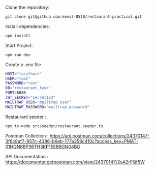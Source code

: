 Clone the repository:

```bash
git clone git@github.com:kenil-8520/restaurant-practical.git
```
Install dependencies:

 ```bash
 npm install
```
Start Project:

 ```bash
 npm run dev
```


Create a .env file
```bash
HOST="localhost"
USER="root"
PASSWORD="root"
DB="restaurant_task"
PORT=8080
JWT_SECRET="secret123"
MAILTRAP_USER="mailtrap user"
MAILTRAP_PASSWORD="mailtrap password"
```

Restaurant seeder :
```bash
npx ts-node src/seeder/restaurant.seeder.ts
```
Postman Collection : https://api.postman.com/collections/24370147-3f6c8af7-957c-4386-b6eb-177a358c410c?access_key=PMAT-01HQN8BP36TH3KP1EEB8GN04BG


API Documentation : https://documenter.getpostman.com/view/24370147/2sA2rFQf5W

